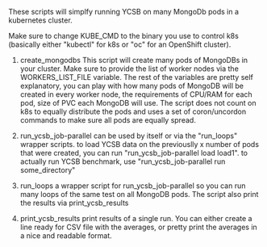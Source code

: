 These scripts will simplfy running YCSB on many MongoDb pods in a kubernetes cluster.


Make sure to change KUBE_CMD to the binary you use to control k8s (basically either "kubectl" for k8s or "oc" for an OpenShift cluster).

1. create_mongodbs
This script will create many pods of MongoDBs in your cluster. Make sure to provide the list of worker nodes via the WORKERS_LIST_FILE variable.
The rest of the variables are pretty self explanatory, you can play with how many pods of MongoDB will be created in every worker node, the requirements of CPU/RAM for each pod, size of PVC each MongoDB will use.
The script does not count on k8s to equally distribute the pods and uses a set of coron/uncordon commands to make sure all pods are equally spread.

2. run_ycsb_job-parallel
can be used by itself or via the "run_loops" wrapper scripts.
to load YCSB data on the previouslly x number of pods that were created, you can run "run_ycsb_job-parallel load load1".
to actually run YCSB benchmark, use "run_ycsb_job-parallel run some_directory"

3. run_loops
a wrapper script for run_ycsb_job-parallel so you can run many loops of the same test on all MongoDB pods.
The script also print the results via print_ycsb_results

4. print_ycsb_results
print results of a single run. You can either create a line ready for CSV file with the averages, or pretty print the averages in a nice and readable format.
